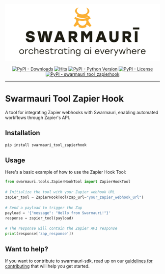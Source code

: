 
![Swamauri Logo](https://github.com/swarmauri/swarmauri-sdk/blob/3d4d1cfa949399d7019ae9d8f296afba773dfb7f/assets/swarmauri.brand.theme.svg)

<p align="center">
    <a href="https://pypi.org/project/swarmauri_tool_zapierhook/">
        <img src="https://img.shields.io/pypi/dm/swarmauri_tool_zapierhook" alt="PyPI - Downloads"/></a>
    <a href="https://hits.sh/github.com/swarmauri/swarmauri-sdk/tree/master/pkgs/community/swarmauri_tool_zapierhook/">
        <img alt="Hits" src="https://hits.sh/github.com/swarmauri/swarmauri-sdk/tree/master/pkgs/community/swarmauri_tool_zapierhook.svg"/></a>
    <a href="https://pypi.org/project/swarmauri_tool_zapierhook/">
        <img src="https://img.shields.io/pypi/pyversions/swarmauri_tool_zapierhook" alt="PyPI - Python Version"/></a>
    <a href="https://pypi.org/project/swarmauri_tool_zapierhook/">
        <img src="https://img.shields.io/pypi/l/swarmauri_tool_zapierhook" alt="PyPI - License"/></a>
    <a href="https://pypi.org/project/swarmauri_tool_zapierhook/">
        <img src="https://img.shields.io/pypi/v/swarmauri_tool_zapierhook?label=swarmauri_tool_zapierhook&color=green" alt="PyPI - swarmauri_tool_zapierhook"/></a>
</p>

---

# Swarmauri Tool Zapier Hook

A tool for integrating Zapier webhooks with Swarmauri, enabling automated workflows through Zapier's API.

## Installation

```bash
pip install swarmauri_tool_zapierhook
```

## Usage

Here's a basic example of how to use the Zapier Hook Tool:

```python
from swarmauri.tools.ZapierHookTool import ZapierHookTool

# Initialize the tool with your Zapier webhook URL
zapier_tool = ZapierHookTool(zap_url="your_zapier_webhook_url")

# Send a payload to trigger the Zap
payload = '{"message": "Hello from Swarmauri!"}'
response = zapier_tool(payload)

# The response will contain the Zapier API response
print(response['zap_response'])
```

## Want to help?

If you want to contribute to swarmauri-sdk, read up on our [guidelines for contributing](https://github.com/swarmauri/swarmauri-sdk/blob/master/contributing.md) that will help you get started.

